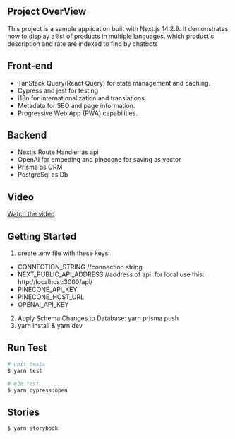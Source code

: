 ## Project OverView
This project is a sample application built with Next.js 14.2.9. It demonstrates how to display a list of products in multiple languages. which product's description and rate are indexed to find by chatbots

## Front-end
- TanStack Query(React Query) for state management and caching.
- Cypress and jest for testing
- i18n for internationalization and translations.
- Metadata for SEO and page information.
- Progressive Web App (PWA) capabilities.

## Backend
- Nextjs Route Handler as api
- OpenAI for embeding and pinecone for saving as vector
- Prisma as ORM
- PostgreSql as Db

## Video
[Watch the video](https://www.linkedin.com/posts/samankefayatpour_ecommerce-ai-chatbot-activity-7262047243799592960-G15o?utm_source=share&utm_medium=member_desktop)

## Getting Started
1. create .env file with these keys:
 - CONNECTION_STRING //connection string
 - NEXT_PUBLIC_API_ADDRESS //address of api. for local use this: http://localhost:3000/api/
 - PINECONE_API_KEY
 - PINECONE_HOST_URL
 - OPENAI_API_KEY 
2. Apply Schema Changes to Database: yarn prisma push
3. yarn install & yarn dev

## Run Test
```bash
# unit tests
$ yarn test

# e2e test
$ yarn cypress:open
```
## Stories
```bash
$ yarn storybook
```
